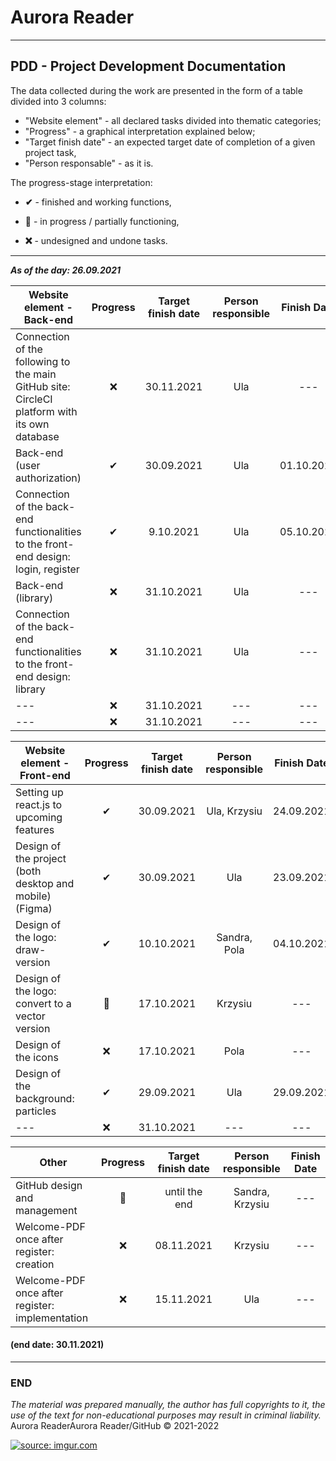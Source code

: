 # Aurora Reader

- - -

## PDD - Project Development Documentation

The data collected during the work are presented in the form of a table divided into 3 columns:
 - "Website element" - all declared tasks divided into thematic categories;
 - "Progress" - a graphical interpretation explained below;
 - "Target finish date" - an expected target date of completion of a given project task,
 - "Person responsable" - as it is.

The progress-stage interpretation:

- **✔** - finished and working functions,

- **🚧** - in progress / partially functioning,

- **❌** - undesigned and undone tasks.

- - -

***As of the day: 26.09.2021***


| Website element - Back-end | Progress | Target finish date | Person responsible | Finish Date |
|-|:-:|:-:|:-:|:-:|         
| Connection of the following to the main GitHub site: CircleCI platform with its own database |❌|30.11.2021|Ula| --- | 
| Back-end (user authorization) |✔|30.09.2021|Ula|01.10.2021| 
| Connection of the back-end functionalities to the front-end design: login, register|✔|9.10.2021|Ula|05.10.2021| 
| Back-end (library) |❌|31.10.2021|Ula| --- | 
| Connection of the back-end functionalities to the front-end design: library |❌|31.10.2021| Ula | --- | 
| --- |❌|31.10.2021|---| --- | 
| --- |❌|31.10.2021|---| --- | 

| Website element - Front-end | Progress | Target finish date | Person responsible | Finish Date | 
|-|:-:|:-:|:-:|:-:| 
| Setting up react.js to upcoming features |✔|30.09.2021|Ula, Krzysiu| 24.09.2021 |   
| Design of the project (both desktop and mobile) (Figma) |✔|30.09.2021|Ula| 23.09.2021 | 
| Design of the logo: draw-version |✔|10.10.2021|Sandra, Pola| 04.10.2021 | 
| Design of the logo: convert to a vector version |🚧|17.10.2021|Krzysiu| --- | 
| Design of the icons |❌|17.10.2021|Pola| --- | 
| Design of the background: particles |✔|29.09.2021|Ula| 29.09.2021 | 
| --- |❌|31.10.2021|---| --- | 

| Other | Progress | Target finish date | Person responsible | Finish Date | 
|-|:-:|:-:|:-:|:-:|
| GitHub design and management |🚧|until the end|Sandra, Krzysiu| --- | 
| Welcome-PDF once after register: creation |❌|08.11.2021|Krzysiu| --- | 
| Welcome-PDF once after register: implementation |❌|15.11.2021|Ula| --- | 


#### (end date: 30.11.2021)

 - - - 

### END

 *The material was prepared manually, the author has full copyrights to it, the use of the text for non-educational purposes may result in criminal liability.*
 Aurora ReaderAurora Reader/GitHub © 2021-2022

<a href="https://imgur.com/ZTJCO6z"><img src="https://i.imgur.com/ZTJCO6zm.png" title="source: imgur.com" /></a>
